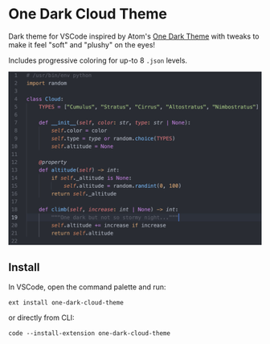 # One Dark Cloud Theme

Dark theme for VSCode inspired by Atom's [One Dark Theme](https://github.com/atom/atom/tree/master/packages/one-dark-syntax) with tweaks to make it feel "soft" and "plushy" on the eyes!

Includes progressive coloring for up-to 8 `.json` levels.

![Preview](preview.png)

## Install

In VSCode, open the command palette and run:

```
ext install one-dark-cloud-theme
```

or directly from CLI:

```
code --install-extension one-dark-cloud-theme
```
